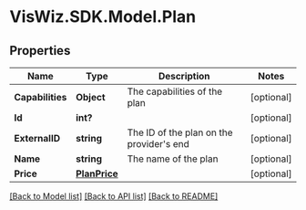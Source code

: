 # VisWiz.SDK.Model.Plan
## Properties

Name | Type | Description | Notes
------------ | ------------- | ------------- | -------------
**Capabilities** | **Object** | The capabilities of the plan | [optional] 
**Id** | **int?** |  | [optional] 
**ExternalID** | **string** | The ID of the plan on the provider&#39;s end | [optional] 
**Name** | **string** | The name of the plan | [optional] 
**Price** | [**PlanPrice**](PlanPrice.md) |  | [optional] 

[[Back to Model list]](../README.md#documentation-for-models) [[Back to API list]](../README.md#documentation-for-api-endpoints) [[Back to README]](../README.md)

